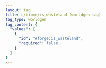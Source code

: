 ```yaml
---
layout: tag
title: c/biome/is_wasteland (worldgen tag)
tag_type: worldgen
tag_content: {
  "values": [
    {
      "id": "#forge:is_wasteland",
      "required": false
    }
  ]
}
---
```

